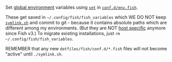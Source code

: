 Set [global environment](https://fishshell.com/docs/current/faq.html) variables
using [`set`](https://fishshell.com/docs/current/cmds/set.html) in [`conf.d/env.fish`](conf.d/env.fish).

These get saved in `~/.config/fish/fish_variables` which WE DO NOT keep [`symlink.sh`](../../symlink.sh)
and commit to git - because it contains absolute paths which are different among my environments.
(But they are NOT [host specific](https://stackoverflow.com/questions/20103968/where-are-universal-variables-stored-in-the-fish-shell)
anymore since Fish v3.)
To migrate existing installations, just `rm ~/.config/fish/fish_variables`.

REMEMBER that any new `dotfiles/fish/conf.d/*.fish` files will not become "active" until `./symlink.sh`.
